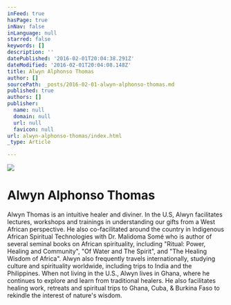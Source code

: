 ```yaml
---
inFeed: true
hasPage: true
inNav: false
inLanguage: null
starred: false
keywords: []
description: ''
datePublished: '2016-02-01T20:04:38.291Z'
dateModified: '2016-02-01T20:04:08.148Z'
title: Alwyn Alphonso Thomas
author: []
sourcePath: _posts/2016-02-01-alwyn-alphonso-thomas.md
published: true
authors: []
publisher:
  name: null
  domain: null
  url: null
  favicon: null
url: alwyn-alphonso-thomas/index.html
_type: Article

---
```

![](https://the-grid-user-content.s3-us-west-2.amazonaws.com/cfbb6ed0-3b17-4d95-8e94-52b54812c58e.jpg)

# Alwyn Alphonso Thomas

Alwyn Thomas is an
intuitive healer and diviner. In the U.S, Alwyn facilitates lectures,
workshops and trainings in understanding our gifts from a West African
perspective. He also co-facilitated around the country in Indigenous
African Spiritual Technologies with Dr. Malidoma Somé who is author of several
seminal books on African spirituality, including "Ritual: Power, Healing
and Community", "Of Water and The Spirit", and "The Healing
Wisdom of Africa". Alwyn also frequently travels internationally, studying
culture and spirituality worldwide, including trips to India and the
Philippines. When not living in the U.S., Alwyn lives in Ghana, where he
continues to explore and learn from traditional healers. He also facilitates
healing work, retreats and spiritual trips to Ghana, Cuba, & Burkina Faso to
rekindle the interest of nature's wisdom.